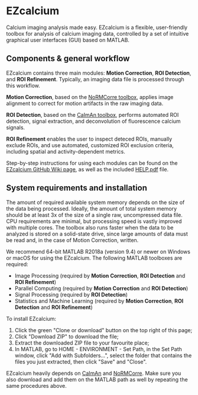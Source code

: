 # EZcalcium
Calcium imaging analysis made easy. EZcalcium is a flexible, user-friendly toolbox for analysis of calcium imaging data, controlled by a set of intuitive graphical user interfaces (GUI) based on MATLAB.

## Components & general workflow

EZcalcium contains three main modules: **Motion Correction**, **ROI Detection**, and **ROI Refinement**. Typically, an imaging data file is processed through this workflow.

**Motion Correction**, based on the [NoRMCorre toolbox](https://github.com/porteralab/NoRMCorre), applies image alignment to correct for motion artifacts in the raw imaging data.

**ROI Detection**, based on the [CaImAn toolbox](https://github.com/porteralab/CaImAn-MATLAB), performs automated ROI detection, signal extraction, and deconvolution of fluorescence calcium signals.

**ROI Refinement** enables the user to inspect deteced ROIs, manually exclude ROIs, and use automated, customized ROI exclusion criteria, including spatial and activity-dependent metrics.

Step-by-step instructions for using each modules can be found on the [EZcalcium GitHub Wiki page](https://github.com/porteralab/EZcalcium/wiki), as well as the included [HELP.pdf](https://github.com/porteralab/EZcalcium/blob/master/HELP.pdf) file.

## System requirements and installation

The amount of required available system memory depends on the size of the data being processed. Ideally, the amount of total system memory should be at least 3x of the size of a single raw, uncompressed data file. CPU requirements are minimal, but processing speed is vastly improved with multiple cores. The toolbox also runs faster when the data to be analyzed is stored on a solid-state drive, since large amounts of data must be read and, in the case of Motion Correction, written.

We recommend 64-bit MATLAB R2018a (version 9.4) or newer on Windows or macOS for using the EZcalcium. The following MATLAB toolboxes are required:

* Image Processing (required by **Motion Correction**, **ROI Detection** and **ROI Refinement**)
* Parallel Computing (required by **Motion Correction** and **ROI Detection**)
* Signal Processing (required by **ROI Detection**)
* Statistics and Machine Learning (required by **Motion Correction**, **ROI Detection** and **ROI Refinement**)

To install EZcalcium:

1. Click the green "Clone or download" button on the top right of this page;
2. Click "Download ZIP" to download the file;
3. Extract the downloaded ZIP file to your favourite place;
4. In MATLAB, go to HOME - ENVIRONMENT - Set Path, in the Set Path window, click "Add with Subfolders...", select the folder that contains the files you just extracted, then click "Save" and "Close".

EZcalcium heavily depends on [CaImAn](https://github.com/porteralab/CaImAn-MATLAB) and [NoRMCorre](https://github.com/porteralab/NoRMCorre). Make sure you also download and add them on the MATLAB path as well by repeating the same procedures above.
